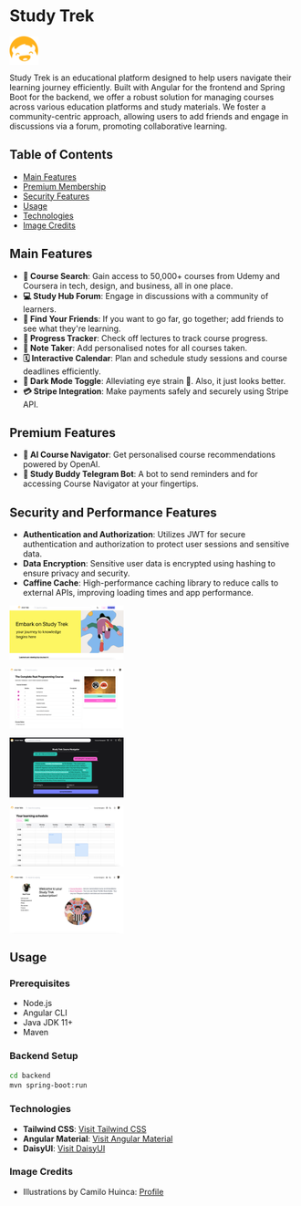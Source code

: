 # Study Trek

<p align="left">
  <img src="frontend/src/assets/logo-studytrek.png" alt="Study Trek Logo" width="50" style="vertical-align:middle;">
</p>

Study Trek is an educational platform designed to help users navigate their learning journey efficiently. Built with Angular for the frontend and Spring Boot for the backend, we offer a robust solution for managing courses across various education platforms and study materials. We foster a community-centric approach, allowing users to add friends and engage in discussions via a forum, promoting collaborative learning.

## Table of Contents
- [Main Features](#main-features)
- [Premium Membership](#premium-membership)
- [Security Features](#security-features)
- [Usage](#usage)
- [Technologies](#technologies)
- [Image Credits](#image-credits)

## Main Features
- **🔎 Course Search**: Gain access to 50,000+ courses from Udemy and Coursera in tech, design, and business, all in one place. 
- **💻 Study Hub Forum**: Engage in discussions with a community of learners.
- **👭 Find Your Friends**: If you want to go far, go together; add friends to see what they're learning.
- **💯 Progress Tracker**: Check off lectures to track course progress.
- **📝 Note Taker**: Add personalised notes for all courses taken.
- **🗓️ Interactive Calendar**: Plan and schedule study sessions and course deadlines efficiently.
- **🌚 Dark Mode Toggle**: Alleviating eye strain 👀. Also, it just looks better.
- **💳 Stripe Integration**: Make payments safely and securely using Stripe API. 

## Premium Features
- **🤖 AI Course Navigator**: Get personalised course recommendations powered by OpenAI.
- **💬 Study Buddy Telegram Bot**: A bot to send reminders and for accessing Course Navigator at your fingertips.

## Security and Performance Features
- **Authentication and Authorization**: Utilizes JWT for secure authentication and authorization to protect user sessions and sensitive data.
- **Data Encryption**: Sensitive user data is encrypted using hashing to ensure privacy and security.
- **Caffine Cache**: High-performance caching library to reduce calls to external APIs, improving loading times and app performance.

<p align="left">
  <img src="frontend/src/assets/screenshot-home.png" alt="Study Trek Logo" width="200" style="vertical-align:middle;">
</p>
<p align="left">
  <img src="frontend/src/assets/screenshot-1.png" alt="Study Trek Logo" width="200" style="vertical-align:middle;">
</p>
<p align="left">
  <img src="frontend/src/assets/screenshot-2.png" alt="Study Trek Logo" width="200" style="vertical-align:middle;">
</p>
<p align="left">
  <img src="frontend/src/assets/screenshot-3.png" alt="Study Trek Logo" width="200" style="vertical-align:middle;">
</p>
<p align="left">
  <img src="frontend/src/assets/screenshot-4.png" alt="Study Trek Logo" width="200" style="vertical-align:middle;">
</p>

## Usage 

### Prerequisites
- Node.js
- Angular CLI
- Java JDK 11+
- Maven

### Backend Setup
```bash
cd backend
mvn spring-boot:run
```

### Technologies
- **Tailwind CSS**: [Visit Tailwind CSS](https://tailwindcss.com/)
- **Angular Material**: [Visit Angular Material](https://material.angular.io/)
- **DaisyUI**: [Visit DaisyUI](https://daisyui.com/)

### Image Credits
- Illustrations by Camilo Huinca: [Profile](https://agentpekka.com/artist/camilo-huinca/)